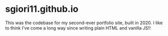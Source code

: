 # sgiori11.github.io
This was the codebase for my second-ever portfolio site, built in 2020. I like to think I've come a long way since writing plain HTML and vanilla JS!!


